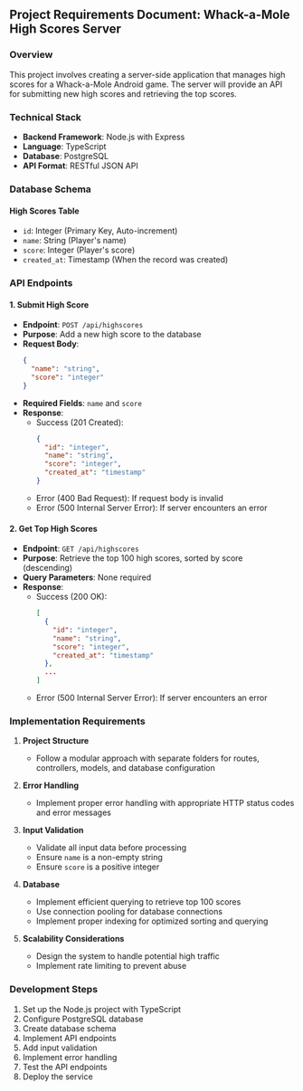 ## Project Requirements Document: Whack-a-Mole High Scores Server

### Overview
This project involves creating a server-side application that manages high scores for a Whack-a-Mole Android game. The server will provide an API for submitting new high scores and retrieving the top scores.

### Technical Stack
- **Backend Framework**: Node.js with Express
- **Language**: TypeScript
- **Database**: PostgreSQL
- **API Format**: RESTful JSON API

### Database Schema
#### High Scores Table
- `id`: Integer (Primary Key, Auto-increment)
- `name`: String (Player's name)
- `score`: Integer (Player's score)
- `created_at`: Timestamp (When the record was created)

### API Endpoints

#### 1. Submit High Score
- **Endpoint**: `POST /api/highscores`
- **Purpose**: Add a new high score to the database
- **Request Body**:
  ```json
  {
    "name": "string",
    "score": "integer"
  }
  ```
- **Required Fields**: `name` and `score`
- **Response**:
  - Success (201 Created):
    ```json
    {
      "id": "integer",
      "name": "string",
      "score": "integer",
      "created_at": "timestamp"
    }
    ```
  - Error (400 Bad Request): If request body is invalid
  - Error (500 Internal Server Error): If server encounters an error

#### 2. Get Top High Scores
- **Endpoint**: `GET /api/highscores`
- **Purpose**: Retrieve the top 100 high scores, sorted by score (descending)
- **Query Parameters**: None required
- **Response**:
  - Success (200 OK):
    ```json
    [
      {
        "id": "integer",
        "name": "string",
        "score": "integer",
        "created_at": "timestamp"
      },
      ...
    ]
    ```
  - Error (500 Internal Server Error): If server encounters an error

### Implementation Requirements

1. **Project Structure**
   - Follow a modular approach with separate folders for routes, controllers, models, and database configuration

2. **Error Handling**
   - Implement proper error handling with appropriate HTTP status codes and error messages

3. **Input Validation**
   - Validate all input data before processing
   - Ensure `name` is a non-empty string
   - Ensure `score` is a positive integer

4. **Database**
   - Implement efficient querying to retrieve top 100 scores
   - Use connection pooling for database connections
   - Implement proper indexing for optimized sorting and querying

5. **Scalability Considerations**
   - Design the system to handle potential high traffic
   - Implement rate limiting to prevent abuse

### Development Steps
1. Set up the Node.js project with TypeScript
2. Configure PostgreSQL database
3. Create database schema
4. Implement API endpoints
5. Add input validation
6. Implement error handling
7. Test the API endpoints
8. Deploy the service
